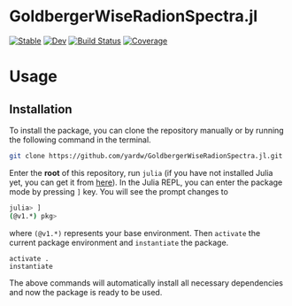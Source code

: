 # GoldbergerWiseRadionSpectra.jl 
[![Stable](https://img.shields.io/badge/docs-stable-blue.svg)](https://yardw.github.io/GoldbergerWiseRadionSpectra.jl/stable/) [![Dev](https://img.shields.io/badge/docs-dev-blue.svg)](https://yardw.github.io/GoldbergerWiseRadionSpectra.jl/dev/) [![Build Status](https://github.com/yardw/GoldbergerWiseRadionSpectra.jl/actions/workflows/CI.yml/badge.svg?branch=main)](https://github.com/yardw/GoldbergerWiseRadionSpectra.jl/actions/workflows/CI.yml?query=branch%3Amain) [![Coverage](https://codecov.io/gh/yardw/GoldbergerWiseRadionSpectra.jl/branch/main/graph/badge.svg)](https://codecov.io/gh/yardw/GoldbergerWiseRadionSpectra.jl)

# Usage
## Installation
To install the package, you can clone the repository manually or by running the following command in the terminal. 
```bash
git clone https://github.com/yardw/GoldbergerWiseRadionSpectra.jl.git
```
Enter the **root** of this repository, run `julia` (if you have not installed Julia yet, you can get it from [here](https://julialang.org/downloads/)).
In the Julia REPL, you can enter the package mode by pressing `]` key. 
You will see the prompt changes to
```bash
julia> ]
(@v1.*) pkg>
```
where `(@v1.*)` represents your base environment.
Then `activate` the current package environment and `instantiate` the package.
```jldoctest
activate .
instantiate
```
The above commands will automatically install all necessary dependencies and now the package is ready to be used.